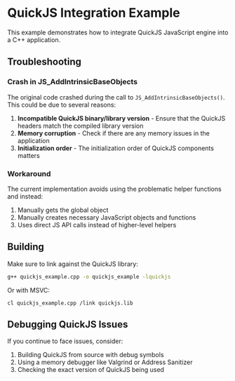 # QuickJS Integration Example

This example demonstrates how to integrate QuickJS JavaScript engine into a C++ application.

## Troubleshooting

### Crash in JS_AddIntrinsicBaseObjects

The original code crashed during the call to `JS_AddIntrinsicBaseObjects()`. This could be due to several reasons:

1. **Incompatible QuickJS binary/library version** - Ensure that the QuickJS headers match the compiled library version
2. **Memory corruption** - Check if there are any memory issues in the application
3. **Initialization order** - The initialization order of QuickJS components matters

### Workaround

The current implementation avoids using the problematic helper functions and instead:

1. Manually gets the global object
2. Manually creates necessary JavaScript objects and functions
3. Uses direct JS API calls instead of higher-level helpers

## Building

Make sure to link against the QuickJS library:

```bash
g++ quickjs_example.cpp -o quickjs_example -lquickjs
```

Or with MSVC:

```
cl quickjs_example.cpp /link quickjs.lib
```

## Debugging QuickJS Issues

If you continue to face issues, consider:

1. Building QuickJS from source with debug symbols
2. Using a memory debugger like Valgrind or Address Sanitizer
3. Checking the exact version of QuickJS being used
